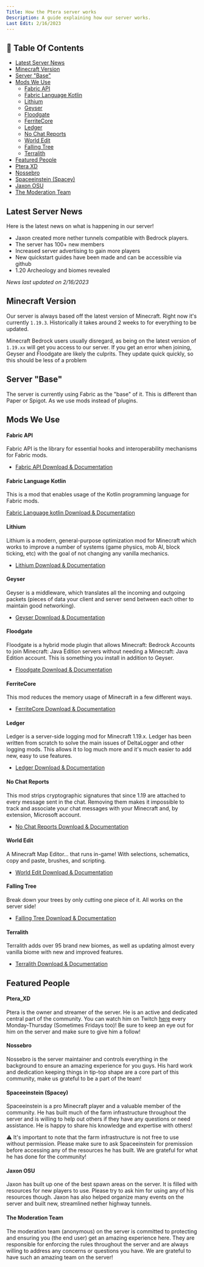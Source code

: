 ```yaml
---
Title: How the Ptera server works
Description: A guide explaining how our server works.
Last Edit: 2/16/2023
---
```


## 📖 Table Of Contents

* [Latest Server News](#latest-server-news)
* [Minecraft Version](#minecraft-version)
* [Server "Base"](#server-base)
* [Mods We Use]()
  * [Fabric API](#fabric-api)
  * [Fabric Language Kotlin](#fabric-language-kotlin)
  * [Lithium](#lithium)
  * [Geyser](#geyser)
  * [Floodgate](#floodgate) 
  * [FerriteCore](#ferritecore)
  * [Ledger](#ledger)
  * [No Chat Reports](#no-chat-reports)
  * [World Edit](#world-edit)
  * [Falling Tree](#falling-tree)
  * [Terralith](#terralith)
 * [Featured People](#featured-people)
  * [Ptera XD](#ptera_xd)
  * [Nossebro](#nossebro)
  * [Spaceeinstein (Spacey)](#spaceeinstein-spacey)
  * [Jaxon OSU](#jaxon-osu)
  * [The Moderation Team](#the-moderation-team)

## Latest Server News 
Here is the latest news on what is happening in our server!

* Jaxon created more nether tunnels compatible with Bedrock players.
* The server has 100+ new members
* Increased server advertising to gain more players
* New quickstart guides have been made and can be accessible via github
* 1.20 Archeology and biomes revealed

*News last updated on 2/16/2023*

## Minecraft Version
Our server is always based off the latest version of Minecraft.
Right now it's currently `1.19.3`. Historically it takes around 2
weeks to for everything to be updated.

Minecraft Bedrock users usually disregard, as being on the latest version of `1.19.xx` will get you access to our server.
If you get an error when joining, Geyser and Floodgate are likely the culprits. They update quick quickly, so this should be less of a problem

## Server "Base"

The server is currently using Fabric as the "base" of it.
This is different than Paper or Spigot. As we use mods instead of plugins.

## Mods We Use

#### Fabric API

Fabric API is the library for essential hooks 
and interoperability mechanisms for Fabric mods. 

* [Fabric API Download & Documentation](https://modrinth.com/mod/fabric-api)

#### Fabric Language Kotlin

This is a mod that enables usage of the Kotlin programming language for Fabric mods.

[Fabric Language kotlin Download & Documentation](https://modrinth.com/mod/fabric-language-kotlin)

#### Lithium

Lithium is a modern, general-purpose optimization mod 
for Minecraft which works to improve a 
number of systems (game physics, mob AI, block ticking, etc) 
with the goal of not changing any vanilla mechanics.

* [Lithium Download & Documentation](https://modrinth.com/mod/lithium)

#### Geyser

Geyser is a middleware, 
which translates all the incoming and
outgoing packets (pieces of data your client and server
send between each other to maintain good networking).

* [Geyser Download & Documentation](https://wiki.geysermc.org/geyser/using-geyser-with-consoles/)

#### Floodgate

Floodgate is a hybrid mode plugin that allows Minecraft: Bedrock Accounts to join Minecraft: Java Edition servers without needing a 
Minecraft: Java Edition account. 
This is something you install in addition to Geyser.

* [Floodgate Download & Documentation](https://github.com/GeyserMC/Floodgate)

#### FerriteCore

This mod reduces the memory usage of Minecraft 
in a few different ways.

* [FerriteCore Download & Documentation](https://modrinth.com/mod/ferrite-core)

#### Ledger

Ledger is a server-side logging mod for Minecraft 1.19.x. 
Ledger has been written from scratch to solve the main issues of 
DeltaLogger and other logging mods. 
This allows it to log much more and 
it's much easier to add new, easy to use features.

* [Ledger Download & Documentation](https://modrinth.com/mod/ledger)



#### No Chat Reports

This mod strips cryptographic signatures that since 1.19 are 
attached to every message sent in the chat. Removing them 
makes it impossible to track and associate your chat 
messages with your Minecraft and, 
by extension, Microsoft account.

* [No Chat Reports Download & Documentation](https://modrinth.com/mod/no-chat-reports)

#### World Edit

A Minecraft Map Editor... that runs in-game!
With selections, schematics, copy and paste, 
brushes, and scripting.

* [World Edit Download & Documentation](https://www.curseforge.com/minecraft/mc-mods/worldedit)

#### Falling Tree 

Break down your 
trees by only cutting one piece of it.
All works on the server side!

* [Falling Tree Download & Documentation](https://modrinth.com/mod/fallingtree)

#### Terralith

Terralith adds over 95 brand new biomes, 
as well as updating almost every vanilla 
biome with new and improved features.

* [Terralith Download & Documentation](https://modrinth.com/mod/terralith)

## Featured People

#### Ptera_XD

Ptera is the owner and streamer of the server. He is an active and dedicated central part of the community.
You can watch him on Twitch [here](https://www.twitch.tv/ptera_xd) every Monday-Thursday (Sometimes Fridays too)!
Be sure to keep an eye out for him on the server and make sure to give him a follow!

#### Nossebro

Nossebro is the server maintainer and controls everything in the background to ensure an amazing experience for you guys.
His hard work and dedication keeping things in tip-top shape are a core part of this community, make us grateful to be a part of the team!

#### Spaceeinstein (Spacey)

Spaceeinstein is a pro Minecraft player and a valuable member of the community.
He has built much of the farm infrastructure throughout the server and is
willing to help out others if they have any questions or need assistance.
He is happy to share his knowledge and expertise with others!

⚠ It's important to note that the farm infrastructure is not free to use without permission.
Please make sure to ask Spaceeinstein for premission before accessing any of the resources he has built.
We are grateful for what he has done for the community!

#### Jaxon OSU

Jaxon has built up one of the best spawn areas on the server. It is filled with resources for new players to use. 
Please try to ask him for using any of his resources though. Jaxon has also helped organize many events on the server and built new, streamlined nether highway tunnels.

#### The Moderation Team

The moderation team (anonymous) on the server is committed to protecting and ensuring you (the end user) get an amazing experience here.
They are responsible for enforcing the rules throughout the server and are always willing to address any concerns or questions you have.
We are grateful to have such an amazing team on the server!




